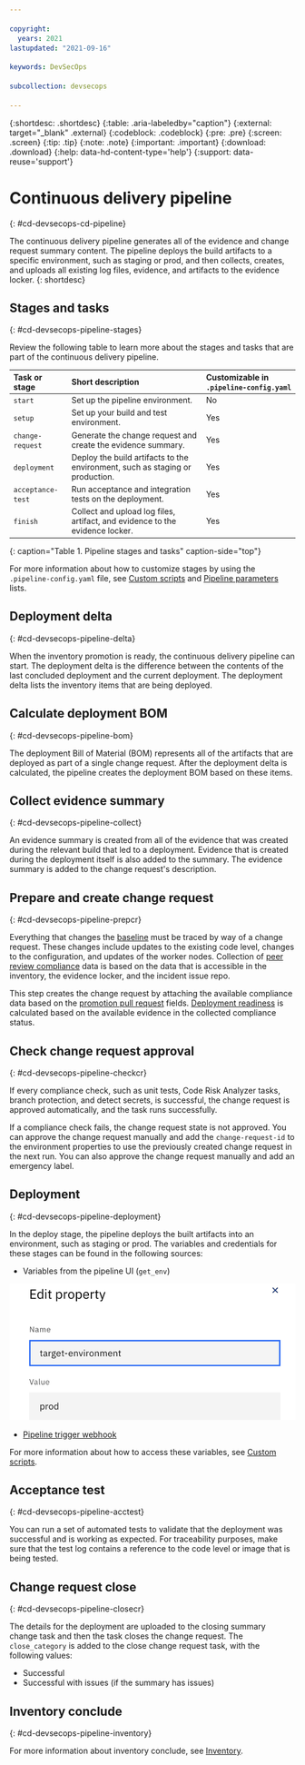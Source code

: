 ```yaml
---

copyright:
  years: 2021
lastupdated: "2021-09-16"

keywords: DevSecOps

subcollection: devsecops

---
```


{:shortdesc: .shortdesc}
{:table: .aria-labeledby="caption"}
{:external: target="_blank" .external}
{:codeblock: .codeblock}
{:pre: .pre}
{:screen: .screen}
{:tip: .tip}
{:note: .note}
{:important: .important}
{:download: .download}
{:help: data-hd-content-type='help'}
{:support: data-reuse='support'}

# Continuous delivery pipeline
{: #cd-devsecops-cd-pipeline}

The continuous delivery pipeline generates all of the evidence and change request summary content. The pipeline deploys the build artifacts to a specific environment, such as staging or prod, and then collects, creates, and uploads all existing log files, evidence, and artifacts to the evidence locker.
{: shortdesc}

## Stages and tasks
{: #cd-devsecops-pipeline-stages}

Review the following table to learn more about the stages and tasks that are part of the continuous delivery pipeline.

|Task or stage |Short description	|Customizable in `.pipeline-config.yaml` |
|:----------|:------------------------------|:------------------|
|`start` 		|Set up the pipeline environment. 		|No		|
|`setup`		|Set up your build and test environment.		|Yes			|
|`change-request`		|Generate the change request and create the evidence summary. 		|Yes		|
|`deployment`		|Deploy the build artifacts to the environment, such as staging or production.		|Yes		|
|`acceptance-test` 		|Run acceptance and integration tests on the deployment.   	|Yes			|
|`finish` 		|Collect and upload log files, artifact, and evidence to the evidence locker. 		|Yes			|
{: caption="Table 1. Pipeline stages and tasks" caption-side="top"}

For more information about how to customize stages by using the `.pipeline-config.yaml` file, see [Custom scripts](/docs/devsecops?topic=devsecops-custom-scripts) and [Pipeline parameters](/docs/devsecops?topic=devsecops-cd-devsecops-pipeline-parm) lists.

## Deployment delta
{: #cd-devsecops-pipeline-delta}

When the inventory promotion is ready, the continuous delivery pipeline can start. The deployment delta is the difference between the contents of the last concluded deployment and the current deployment. The deployment delta lists the inventory items that are being deployed.

## Calculate deployment BOM
{: #cd-devsecops-pipeline-bom}

The deployment Bill of Material (BOM) represents all of the artifacts that are deployed as part of a single change request. After the deployment delta is calculated, the pipeline creates the deployment BOM based on these items. 

## Collect evidence summary
{: #cd-devsecops-pipeline-collect}

An evidence summary is created from all of the evidence that was created during the relevant build that led to a deployment. Evidence that is created during the deployment itself is also added to the summary. The evidence summary is added to the change request's description.

## Prepare and create change request
{: #cd-devsecops-pipeline-prepcr}

Everything that changes the [baseline](/docs/devsecops?topic=devsecops-cd-devsecops-inventory) must be traced by way of a change request. These changes include updates to the existing code level, changes to the configuration, and updates of the worker nodes. Collection of [peer review compliance](/docs/devsecops?topic=devsecops-cd-devsecops-peer-review) data is based on the data that is accessible in the inventory, the evidence locker, and the incident issue repo.

This step creates the change request by attaching the available compliance data based on the [promotion pull request](/docs/devsecops?topic=devsecops-cd-devsecops-promotion-pipeline#cd-devsecops-promotion-pipelinepr) fields. [Deployment readiness](/docs/devsecops?topic=devsecops-cd-devsecops-automate-changemgmt#cd-devsecops-cr-approve) is calculated based on the available evidence in the collected compliance status.

## Check change request approval
{: #cd-devsecops-pipeline-checkcr}

If every compliance check, such as unit tests, Code Risk Analyzer tasks, branch protection, and detect secrets, is successful, the change request is approved automatically, and the task runs successfully.

If a compliance check fails, the change request state is not approved. You can approve the change request manually and add the `change-request-id` to the environment properties to use the previously created change request in the next run. You can also approve the change request manually and add an emergency label.

## Deployment
{: #cd-devsecops-pipeline-deployment}

In the deploy stage, the pipeline deploys the built artifacts into an environment, such as staging or prod. The variables and credentials for these stages can be found in the following sources:

* Variables from the pipeline UI (`get_env`)

 ![Target environment](images/target-environment.png)

* [Pipeline trigger webhook](/docs/devsecops?topic=devsecops-cd-devsecops-webhook-payloads)

For more information about how to access these variables, see [Custom scripts](/docs/devsecops?topic=devsecops-custom-scripts).

## Acceptance test
{: #cd-devsecops-pipeline-acctest}

You can run a set of automated tests to validate that the deployment was successful and is working as expected. For traceability purposes, make sure that the test log contains a reference to the code level or image that is being tested.

## Change request close
{: #cd-devsecops-pipeline-closecr}

The details for the deployment are uploaded to the closing summary change task and then the task closes the change request. The `close_category` is added to the close change request task, with the following values:

* Successful
* Successful with issues (if the summary has issues)

## Inventory conclude
{: #cd-devsecops-pipeline-inventory}

For more information about inventory conclude, see [Inventory](/docs/devsecops?topic=devsecops-cd-devsecops-inventory).
